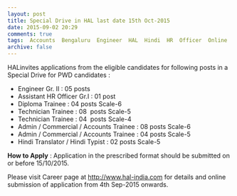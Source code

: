 ```yaml
---
layout: post
title: Special Drive in HAL last date 15th Oct-2015    
date: 2015-09-02 20:29
comments: true
tags:  Accounts  Bengaluru  Engineer  HAL  Hindi  HR  Officer  Online  Public-Sector  Special Drive  Technician  Trainee  Translator  Typist 
archive: false
---
```

HALinvites applications from the eligible candidates for following posts in a Special Drive for PWD candidates :

- Engineer Gr. II : 05 posts
- Assistant HR Officer Gr.I : 01 post
- Diploma Trainee : 04 posts Scale-6
- Technician Trainee : 08  posts Scale-5
- Technician Trainee : 04  posts Scale-4
- Admin / Commercial / Accounts Trainee : 08 posts Scale-6 
- Admin / Commercial / Accounts Trainee : 04 posts Scale-5 
- Hindi Translator / Hindi Typist : 02 posts Scale-5

**How to Apply** : Application in the prescribed format should be submitted on or before 15/10/2015.

Please visit Career page at <http://www.hal-india.com>  for details and online submission of application from 4th Sep-2015 onwards. 

